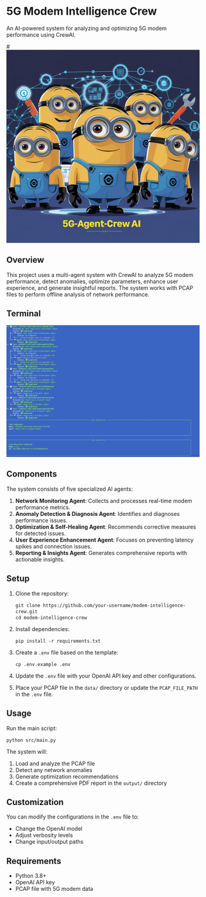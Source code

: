 # 5G Modem Intelligence Crew

An AI-powered system for analyzing and optimizing 5G modem performance using CrewAI.


#![5G-Agent](5G-Agent.jpg)


## Overview

This project uses a multi-agent system with CrewAI to analyze 5G modem performance, detect anomalies, optimize parameters, enhance user experience, and generate insightful reports. The system works with PCAP files to perform offline analysis of network performance.


## Terminal

![Terminal](Screenshot.png)



## Components

The system consists of five specialized AI agents:

1. **Network Monitoring Agent**: Collects and processes real-time modem performance metrics.
2. **Anomaly Detection & Diagnosis Agent**: Identifies and diagnoses performance issues.
3. **Optimization & Self-Healing Agent**: Recommends corrective measures for detected issues.
4. **User Experience Enhancement Agent**: Focuses on preventing latency spikes and connection issues.
5. **Reporting & Insights Agent**: Generates comprehensive reports with actionable insights.

## Setup

1. Clone the repository:
   ```
   git clone https://github.com/your-username/modem-intelligence-crew.git
   cd modem-intelligence-crew
   ```

2. Install dependencies:
   ```
   pip install -r requirements.txt
   ```

3. Create a `.env` file based on the template:
   ```
   cp .env.example .env
   ```

4. Update the `.env` file with your OpenAI API key and other configurations.

5. Place your PCAP file in the `data/` directory or update the `PCAP_FILE_PATH` in the `.env` file.

## Usage

Run the main script:

```
python src/main.py
```

The system will:
1. Load and analyze the PCAP file
2. Detect any network anomalies
3. Generate optimization recommendations
4. Create a comprehensive PDF report in the `output/` directory

## Customization

You can modify the configurations in the `.env` file to:
- Change the OpenAI model
- Adjust verbosity levels
- Change input/output paths

## Requirements

- Python 3.8+
- OpenAI API key
- PCAP file with 5G modem data
